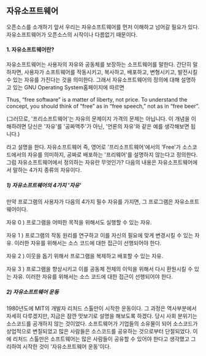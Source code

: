 ## **자유소프트웨어**

오픈소스를 소개하기 앞서 우리는 자유소프트웨어를 먼저 이해하고 넘어갈 필요가 있다. 자유소프트웨어가 오픈소스의 시작이나 다름없기 때문이다.

#### **1. 자유소프트웨어란?**

자유소프트웨어는 사용자의 자유와 공동체를 보장하는 소프트웨어를 말한다. 간단히 말하자면, 사용자가 소프트웨어를 작동시키고, 복사하고, 배포하고, 변형시키고, 발전시킬 수 있는 자유를 가진다는 것을 의미한다. 그래서 자유소프트웨어의 정의에 대해 설명하고 있는 GNU Operating System홈페이지에 따르면

Thus, “free software” is a matter of liberty, not price. To understand the concept, you should think of “free” as in “free speech,” not as in “free beer”.

\(그러므로, '프리소프트웨어'는 자유의 문제이지 가격의 문제는 아닙니다. 이 개념을 이해하려면 당신은 '자유'를 '공짜맥주'가 아닌,  '언론의 자유'와 같은 예를 생각해보면 됩니다.\)

라고 설명을 한다. 자유소프트웨어 즉, 영어로 '프리소프트웨어'에서의 'Free'가 소스코드에서의 자유를 의미하지, 공짜로 배포하는 '프리웨어'를 설명하지 않는다고 정의한다. 그럼 자유소프트웨어에서 정의하는 자유란 무엇인가? 다음의 내용은 자유소프트웨어에서 말하는 4가지 종류의 자유이다.

##### **1\)  자유소프트웨어의 4가지 '자유'**

만약 프로그램의 사용자가 다음의 4가지 필수 자유를 가지면,  그 프로그램은 자유소프트웨어이다.

자유 0 \) 프로그램을 어떠한 목적을 위해서도 실행할 수 있는 자유.

자유 1 \) 프로그램의 작동 원리를 연구하고 이를 자신의 필요에 맞게 변경시킬 수 있는 자유. 이러한 자유를 위해서는 소스 코드에 대한 접근이 선행되어야 한다.

자유 2 \) 이웃을 돕기 위해서 프로그램을 복제하고 배포할 수 있는 자유.

자유 3 \) 프로그램을 향상시키고 이를 공동체 전체의 이익을 위해서 다시 환원시킬 수 있는 자유. 이러한 자유를 위해서는 소스 코드에 대한 접근이 선행되어야 한다.



##### 2\) 자유소프트웨어 운동

1980년도에 MIT의 개발자 리처드 스톨만이 시작한 운동이다. 그 과정은 역사부분에서 자세히 다루겠지만, 지금은 잠깐 맛보기로 설명을 해보도록 하겠다. 당시 사회 분위기는 소스코드를 공개하지 않는 것이었다. 소프트웨어가 기업들의 소유물이 되어 소스코드가 상업적으로 변질되었고 많은 사람들은 소스코드를 공유하는 것으로부터 단절되었다. 이에 리처드 스톨만은 소프트웨어는 많은 사람들이 공유할 수 있어야 한다고 생각했고 그리하여 시작한 것이 '자유소프트웨어 운동'이다.







